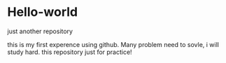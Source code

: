 # Hello-world
just another repository

this is my first experence using github. Many problem need to sovle, i will study hard.
this repository just for practice!
